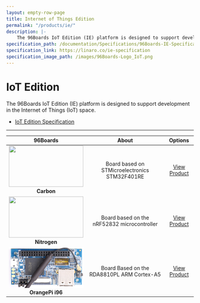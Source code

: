 ```yaml
---
layout: empty-row-page
title: Internet of Things Edition
permalink: "/products/ie/"
description: |-
    The 96Boards IoT Edition (IE) platform is designed to support development in the Internet of Things (IoT) space.
specification_path: /documentation/Specifications/96Boards-IE-Specification.pdf
specification_link: https://linaro.co/ie-specification
specification_image_path: /images/96Boards-Logo_IoT.png
---
```


# IoT Edition

The 96Boards IoT Edition (IE) platform is designed to support development in the Internet of Things (IoT) space.

- [IoT Edition Specification](https://linaro.co/ie-specification)

***

| 96Boards                                | About                                                   | Options                                 |
|:---------------------------------------:|:-------------------------------------------------------:|:---------------------------------------:|
| <img src="https://github.com/96boards/documentation/blob/master/IoTEdition/carbon/additional-docs/images/images-board/carbon-front-sd.png?raw=true" data-canonical-src="https://github.com/96boards/documentation/blob/master/IoTEdition/carbon/additional-docs/images/images-board/carbon-front-sd.png?raw=true" width="200" height="110" /><br> **Carbon** | Board based on STMicroelectronics STM32F401RE  | [View Product](carbon/README.md)<br> |
| <img src="https://github.com/96boards/documentation/blob/master/IoTEdition/nitrogen/additional-docs/images/images-board/nitrogen-front-sd.png?raw=true" data-canonical-src="https://github.com/96boards/documentation/blob/master/IoTEdition/nitrogen/additional-docs/images/images-board/nitrogen-front-sd.png?raw=true" width="200" height="110" /><br> **Nitrogen** | Board based on the nRF52832 microcontroller  | [View Product](nitrogen/README.md)<br> |
| <img src="https://github.com/96boards/website/blob/master/_product/ie/orangepi-i96/images/i96-front-crop-sd.JPG?raw=true" data-canonical-src="https://github.com/96boards/website/blob/master/_product/ie/orangepi-i96/images/orangepi-i96_front-sd.jpg?raw=true" width="200" height="110" /><br> **OrangePi i96** | Board Based on the RDA8810PL ARM Cortex-A5  | [View Product](orangepi-i96/README.md)<br> |
